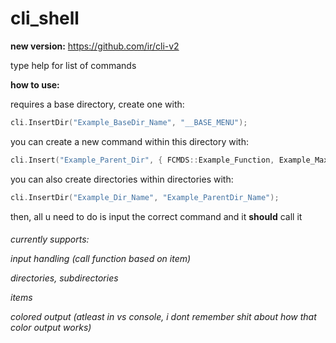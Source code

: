 # cli_shell

**new version:** https://github.com/ir/cli-v2 

type help for list of commands


**how to use:**

requires a base directory, create one with: 
```cpp 
cli.InsertDir("Example_BaseDir_Name", "__BASE_MENU");
```

you can create a new command within this directory with:
```cpp
cli.Insert("Example_Parent_Dir", { FCMDS::Example_Function, Example_MaxArg_Int, "Example Help Text" } );
```

you can also create directories within directories with:
```cpp
cli.InsertDir("Example_Dir_Name", "Example_ParentDir_Name");
```

then, all u need to do is input the correct command and it **should** call it
<h6>
currently supports:

input handling (call function based on item)

directories, subdirectories

items

colored output (atleast in vs console, i dont remember shit about how that color output works)

